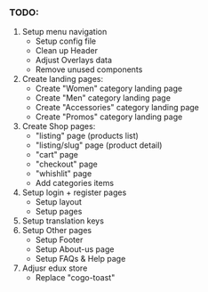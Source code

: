 ### TODO:

1. Setup menu navigation
   - Setup config file
   - Clean up Header
   - Adjust Overlays data
   - Remove unused components
2. Create landing pages:
   - Create "Women" category landing page
   - Create "Men" category landing page
   - Create "Accessories" category landing page
   - Create "Promos" category landing page
3. Create Shop pages:
   - "listing" page (products list)
   - "listing/slug" page (product detail)
   - "cart" page
   - "checkout" page
   - "whishlit" page
   - Add categories items
4. Setup login + register pages
   - Setup layout
   - Setup pages
5. Setup translation keys
6. Setup Other pages
   - Setup Footer
   - Setup About-us page
   - Setup FAQs & Help page
7. Adjusr edux store
   - Replace "cogo-toast"
